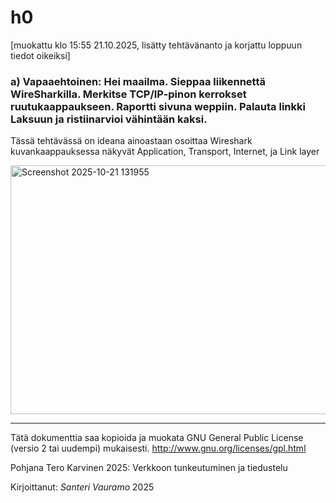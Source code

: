# h0

[muokattu klo 15:55 21.10.2025, lisätty tehtävänanto ja korjattu loppuun tiedot oikeiksi]

### a) Vapaaehtoinen: Hei maailma. Sieppaa liikennettä WireSharkilla. Merkitse TCP/IP-pinon kerrokset ruutukaappaukseen. Raportti sivuna weppiin. Palauta linkki Laksuun ja ristiinarvioi vähintään kaksi.

Tässä tehtävässä on ideana ainoastaan osoittaa Wireshark kuvankaappauksessa näkyvät Application, Transport, Internet, ja Link layer

<img width="1221" height="398" alt="Screenshot 2025-10-21 131955" src="https://github.com/user-attachments/assets/4657628f-004c-42d2-92c2-6b772b4bc20b" />

---

Tätä dokumenttia saa kopioida ja muokata GNU General Public License (versio 2 tai uudempi) mukaisesti. http://www.gnu.org/licenses/gpl.html

Pohjana Tero Karvinen 2025: Verkkoon tunkeutuminen ja tiedustelu

Kirjoittanut: <em>Santeri Vauramo</em> 2025
